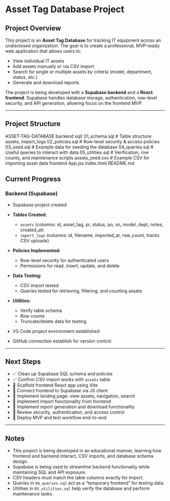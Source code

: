 # Asset Tag Database Project

## Project Overview
This project is an **Asset Tag Database** for tracking IT equipment across an undisclosed organization. The goal is to create a professional, MVP-ready web application that allows users to:

- View individual IT assets
- Add assets manually or via CSV import
- Search for single or multiple assets by criteria (model, department, status, etc.)
- Generate and download reports

The project is being developed with a **Supabase backend** and a **React frontend**. Supabase handles database storage, authentication, row-level security, and API generation, allowing focus on the frontend MVP.

---

## Project Structure
ASSET-TAG-DATABASE
  backend
    sql/
      01_schema.sql # Table structure: assets, import_logs
      02_policies.sql # Row-level security & access policies
      03_seed.sql # Example data for seeding the database
      04_queries.sql # Useful queries to interact with data
      05_utilities.sql # Verification, row counts, and maintenance scripts
    assets_seed.csv # Example CSV for importing asset data
    frontend
      App.jsx
      index.html
  README.md

## Current Progress

### Backend (Supabase)
- Supabase project created
- **Tables Created:**
  - `assets` (columns: id, asset_tag, pr, status, po, sn, model, dept, notes, created_at)
  - `import_logs` (columns: id, filename, imported_at, row_count, tracks CSV uploads)
- **Policies Implemented:**
  - Row-level security for authenticated users
  - Permissions for read, insert, update, and delete
- **Data Testing:**
  - CSV import tested
  - Queries tested for retrieving, filtering, and counting assets
- **Utilities:**
  - Verify table schema
  - Row counts
  - Truncate/delete data for testing


- VS Code project environment established
- GitHub connection establish for version control

---

## Next Steps
- ✅ Clean up Supabase SQL schema and policies
- ✅ Confirm CSV import works with `assets` table
- 🔲 Scaffold frontend React app using Vite
- 🔲 Connect frontend to Supabase via JS client
- 🔲 Implement landing page: view assets, navigation, search
- 🔲 Implement import functionality from frontend
- 🔲 Implement report generation and download functionality
- 🔲 Review security, authentication, and access control
- 🔲 Deploy MVP and test workflow end-to-end

---

## Notes
- This project is being developed in an educational manner, learning how frontend and backend interact, CSV imports, and database schema design.
- Supabase is being used to streamline backend functionality while maintaining SQL and API exposure.
- CSV headers must match the table columns exactly for import.
- Queries in `04_queries.sql` act as a “temporary frontend” for testing data.
- Utilities in `05_utilities.sql` help verify the database and perform maintenance tasks.


